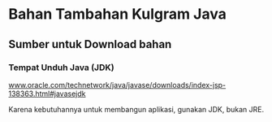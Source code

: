 # Bahan Tambahan Kulgram Java

## Sumber untuk Download bahan

### Tempat Unduh Java (JDK)

www.oracle.com/technetwork/java/javase/downloads/index-jsp-138363.html#javasejdk

Karena kebutuhannya untuk membangun aplikasi, gunakan JDK, bukan JRE.
